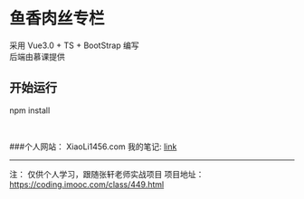 # 鱼香肉丝专栏
采用 Vue3.0 + TS + BootStrap 编写 <br />
后端由慕课提供

## 开始运行

npm install

<br />

###个人网站： XiaoLi1456.com  我的笔记:  [link]()


---------------------------
注： 仅供个人学习，跟随张轩老师实战项目
项目地址：https://coding.imooc.com/class/449.html


